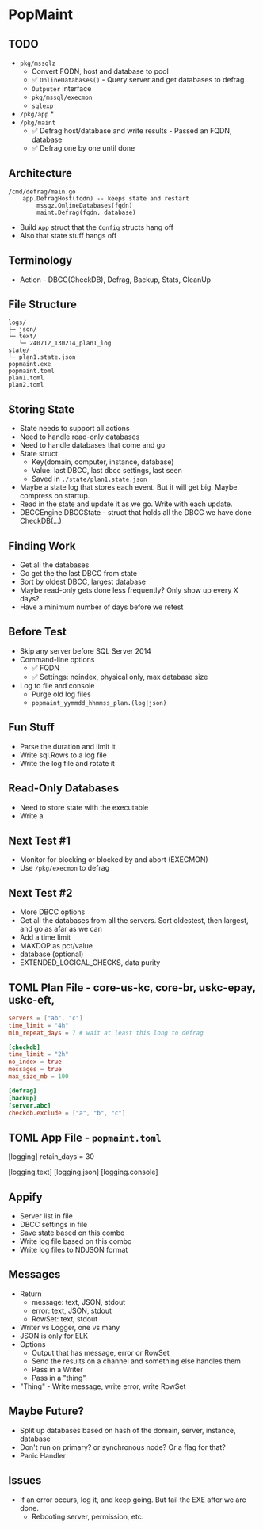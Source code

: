 PopMaint
========

TODO
----
* `pkg/mssqlz`
    * Convert FQDN, host and database to pool
    * ✅ `OnlineDatabases()` - Query server and get databases to defrag
    * `Outputer` interface
    * `pkg/mssql/execmon`
    * `sqlexp`
* `/pkg/app`
    * 
* `/pkg/maint`
    * ✅ Defrag host/database and write results - Passed an FQDN, database
    * ✅ Defrag one by one until done

Architecture
------------
```
/cmd/defrag/main.go
    app.DefragHost(fqdn) -- keeps state and restart
        mssqz.OnlineDatabases(fqdn)
        maint.Defrag(fqdn, database)
```
* Build `App` struct that the `Config` structs hang off
* Also that state stuff hangs off

Terminology
-----------
* Action - DBCC(CheckDB), Defrag, Backup, Stats, CleanUp

File Structure
--------------
```
logs/
├─ json/
└─ text/
   └─ 240712_130214_plan1_log
state/
└─ plan1.state.json
popmaint.exe
popmaint.toml
plan1.toml
plan2.toml
```



Storing State
-------------
* State needs to support all actions
* Need to handle read-only databases
* Need to handle databases that come and go
* State struct
    * Key(domain, computer, instance, database) 
    * Value: last DBCC, last dbcc settings, last seen
    * Saved in `./state/plan1.state.json`
* Maybe a state log that stores each event.  But it will get big.  Maybe compress on startup.
* Read in the state and update it as we go.  Write with each update.
* DBCCEngine
    DBCCState - struct that holds all the DBCC we have done
    CheckDB(...)


Finding Work
------------
* Get all the databases
* Go get the the last DBCC from state
* Sort by oldest DBCC, largest database
* Maybe read-only gets done less frequently?  Only show up every X days?
* Have a minimum number of days before we retest

Before Test
-----------
* Skip any server before SQL Server 2014
* Command-line options
    * ✅ FQDN
    * ✅ Settings: noindex, physical only, max database size
* Log to file and console
    * Purge old log files
    * `popmaint_yymmdd_hhmmss_plan.(log|json)`

Fun Stuff
---------
* Parse the duration and limit it
* Write sql.Rows to a log file
* Write the log file and rotate it

Read-Only Databases
-------------------
* Need to store state with the executable
* Write a 

Next Test #1
------------
* Monitor for blocking or blocked by and abort (EXECMON)
* Use `/pkg/execmon` to defrag

Next Test #2
------------
* More DBCC options
* Get all the databases from all the servers.  Sort oldestest, then largest, and go as afar as we can
* Add a time limit
* MAXDOP as pct/value
* database (optional)
* EXTENDED_LOGICAL_CHECKS, data purity

TOML Plan File - core-us-kc, core-br, uskc-epay, uskc-eft,
---------
```toml
servers = ["ab", "c"]
time_limit = "4h"
min_repeat_days = 7 # wait at least this long to defrag

[checkdb]
time_limit = "2h"
no_index = true
messages = true
max_size_mb = 100

[defrag]
[backup]
[server.abc]
checkdb.exclude = ["a", "b", "c"]
```

TOML App File - `popmaint.toml`
-------------------------------
[logging]
retain_days = 30

[logging.text]
[logging.json]
[logging.console]


Appify
------
* Server list in file
* DBCC settings in file
* Save state based on this combo
* Write log file based on this combo
* Write log files to NDJSON format

Messages
--------
* Return 
    * message: text, JSON, stdout
    * error: text, JSON, stdout
    * RowSet: text, stdout
* Writer vs Logger, one vs many
* JSON is only for ELK
* Options
    * Output that has message, error or RowSet
    * Send the results on a channel and something else handles them
    * Pass in a Writer
    * Pass in a "thing"
* "Thing" - Write message, write error, write RowSet

Maybe Future?
-------------
* Split up databases based on hash of the domain, server, instance, database
* Don't run on primary? or synchronous node?  Or a flag for that?
* Panic Handler

Issues
------
* If an error occurs, log it, and keep going.  But fail the EXE after we are done.
    * Rebooting server, permission, etc.